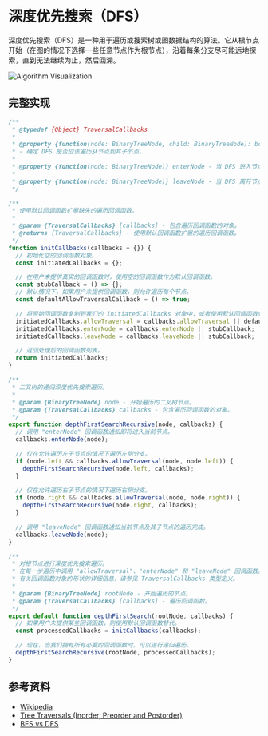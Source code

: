 # 深度优先搜索（DFS）

深度优先搜索（DFS）是一种用于遍历或搜索树或图数据结构的算法。它从根节点开始（在图的情况下选择一些任意节点作为根节点），沿着每条分支尽可能远地探索，直到无法继续为止，然后回溯。

![Algorithm Visualization](https://upload.wikimedia.org/wikipedia/commons/7/7f/Depth-First-Search.gif)


## 完整实现

```js
/**
 * @typedef {Object} TraversalCallbacks
 *
 * @property {function(node: BinaryTreeNode, child: BinaryTreeNode): boolean} allowTraversal
 * - 确定 DFS 是否应该遍历从节点到其子节点。
 *
 * @property {function(node: BinaryTreeNode)} enterNode - 当 DFS 进入节点时调用的回调函数。
 *
 * @property {function(node: BinaryTreeNode)} leaveNode - 当 DFS 离开节点时调用的回调函数。
 */

/**
 * 使用默认回调函数扩展缺失的遍历回调函数。
 *
 * @param {TraversalCallbacks} [callbacks] - 包含遍历回调函数的对象。
 * @returns {TraversalCallbacks} - 使用默认回调函数扩展的遍历回调函数。
 */
function initCallbacks(callbacks = {}) {
  // 初始化空的回调函数对象。
  const initiatedCallbacks = {};

  // 在用户未提供真实的回调函数时，使用空的回调函数作为默认回调函数。
  const stubCallback = () => {};
  // 默认情况下，如果用户未提供回调函数，则允许遍历每个节点。
  const defaultAllowTraversalCallback = () => true;

  // 将原始回调函数复制到我们的 initiatedCallbacks 对象中，或者使用默认回调函数代替。
  initiatedCallbacks.allowTraversal = callbacks.allowTraversal || defaultAllowTraversalCallback;
  initiatedCallbacks.enterNode = callbacks.enterNode || stubCallback;
  initiatedCallbacks.leaveNode = callbacks.leaveNode || stubCallback;

  // 返回处理后的回调函数列表。
  return initiatedCallbacks;
}

/**
 * 二叉树的递归深度优先搜索遍历。
 *
 * @param {BinaryTreeNode} node - 开始遍历的二叉树节点。
 * @param {TraversalCallbacks} callbacks - 包含遍历回调函数的对象。
 */
export function depthFirstSearchRecursive(node, callbacks) {
  // 调用 "enterNode" 回调函数通知即将进入当前节点。
  callbacks.enterNode(node);

  // 仅在允许遍历左子节点的情况下遍历左侧分支。
  if (node.left && callbacks.allowTraversal(node, node.left)) {
    depthFirstSearchRecursive(node.left, callbacks);
  }

  // 仅在允许遍历右子节点的情况下遍历右侧分支。
  if (node.right && callbacks.allowTraversal(node, node.right)) {
    depthFirstSearchRecursive(node.right, callbacks);
  }

  // 调用 "leaveNode" 回调函数通知当前节点及其子节点的遍历完成。
  callbacks.leaveNode(node);
}

/**
 * 对根节点进行深度优先搜索遍历。
 * 在每一步遍历中调用 "allowTraversal"、"enterNode" 和 "leaveNode" 回调函数。
 * 有关回调函数对象的形状的详细信息，请参见 TraversalCallbacks 类型定义。
 *
 * @param {BinaryTreeNode} rootNode - 开始遍历的节点。
 * @param {TraversalCallbacks} [callbacks] - 遍历回调函数。
 */
export default function depthFirstSearch(rootNode, callbacks) {
  // 如果用户未提供某些回调函数，则使用默认回调函数替代。
  const processedCallbacks = initCallbacks(callbacks);

  // 现在，当我们拥有所有必要的回调函数时，可以进行递归遍历。
  depthFirstSearchRecursive(rootNode, processedCallbacks);
}

```

## 参考资料

- [Wikipedia](https://en.wikipedia.org/wiki/Depth-first_search)
- [Tree Traversals (Inorder, Preorder and Postorder)](https://www.geeksforgeeks.org/tree-traversals-inorder-preorder-and-postorder/)
- [BFS vs DFS](https://www.geeksforgeeks.org/bfs-vs-dfs-binary-tree/)